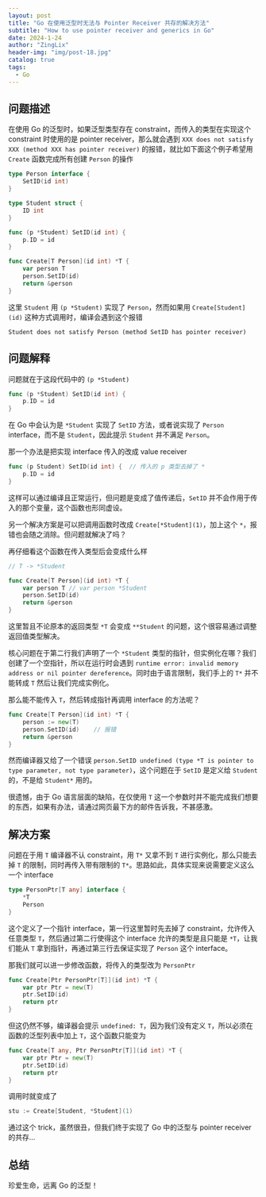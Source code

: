 ```yaml
---
layout: post
title: "Go 在使用泛型时无法与 Pointer Receiver 共存的解决方法"
subtitle: "How to use pointer receiver and generics in Go"
date: 2024-1-24
author: "ZingLix"
header-img: "img/post-18.jpg"
catalog: true
tags:
  - Go
---
```


## 问题描述

在使用 Go 的泛型时，如果泛型类型存在 constraint，而传入的类型在实现这个 constraint 时使用的是 pointer receiver，那么就会遇到 `XXX does not satisfy XXX (method XXX has pointer receiver)` 的报错，就比如下面这个例子希望用 `Create` 函数完成所有创建 `Person` 的操作

```go
type Person interface {
	SetID(id int)
}

type Student struct {
	ID int
}

func (p *Student) SetID(id int) {
	p.ID = id
}

func Create[T Person](id int) *T {
	var person T
	person.SetID(id)
	return &person
}
```

这里 `Student` 用 `(p *Student)` 实现了 `Person`，然而如果用 `Create[Student](id)` 这种方式调用时，编译会遇到这个报错

```
Student does not satisfy Person (method SetID has pointer receiver)
```

## 问题解释

问题就在于这段代码中的 `(p *Student)`

```go
func (p *Student) SetID(id int) {
	p.ID = id
}
```

在 Go 中会认为是 `*Student` 实现了 `SetID` 方法，或者说实现了 `Person` interface，而不是 `Student`，因此提示 `Student` 并不满足 `Person`。

那一个办法是把实现 interface 传入的改成 value receiver

```go
func (p Student) SetID(id int) {  // 传入的 p 类型去掉了 *
	p.ID = id
}
```

这样可以通过编译且正常运行，但问题是变成了值传递后，`SetID` 并不会作用于传入的那个变量，这个函数也形同虚设。

另一个解决方案是可以把调用函数时改成 `Create[*Student](1)`，加上这个 `*`，报错也会随之消除。但问题就解决了吗？

再仔细看这个函数在传入类型后会变成什么样

```go
// T -> *Student

func Create[T Person](id int) *T {
	var person T // var person *Student
	person.SetID(id)
	return &person
}
```

这里暂且不论原本的返回类型 `*T` 会变成 `**Student` 的问题，这个很容易通过调整返回值类型解决。

核心问题在于第二行我们声明了一个 `*Student` 类型的指针，但实例化在哪？我们创建了一个空指针，所以在运行时会遇到 `runtime error: invalid memory address or nil pointer dereference`。同时由于语言限制，我们手上的 `T*` 并不能转成 `T` 然后让我们完成实例化。

那么能不能传入 `T`，然后转成指针再调用 interface 的方法呢？

```go
func Create[T Person](id int) *T {
	person := new(T) 
	person.SetID(id)    // 报错
	return &person
}
```

然而编译器又给了一个错误 `person.SetID undefined (type *T is pointer to type parameter, not type parameter)`，这个问题在于 `SetID` 是定义给 `Student` 的，不是给 `Student*` 用的。

很遗憾，由于 Go 语言层面的缺陷，在仅使用 `T` 这一个参数时并不能完成我们想要的东西，如果有办法，请通过网页最下方的邮件告诉我，不甚感激。

## 解决方案

问题在于用 `T` 编译器不认 constraint，用 `T*` 又拿不到 `T` 进行实例化，那么只能去掉 `T` 的限制，同时再传入带有限制的 `T*`。思路如此，具体实现来说需要定义这么一个 interface

```go
type PersonPtr[T any] interface {
	*T
	Person
}
```

这个定义了一个指针 interface，第一行这里暂时先去掉了 constraint，允许传入任意类型 `T`，然后通过第二行使得这个 interface 允许的类型是且只能是 `*T`，让我们能从 `T` 拿到指针，再通过第三行去保证实现了 `Person` 这个 interface。

那我们就可以进一步修改函数，将传入的类型改为 `PersonPtr`

```go
func Create[Ptr PersonPtr[T]](id int) *T {
	var ptr Ptr = new(T)
	ptr.SetID(id)
	return ptr
}
```

但这仍然不够，编译器会提示 `undefined: T`，因为我们没有定义 `T`，所以必须在函数的泛型列表中加上 `T`，这个函数只能变为

```go
func Create[T any, Ptr PersonPtr[T]](id int) *T {
	var ptr Ptr = new(T)
	ptr.SetID(id)
	return ptr
}
```

调用时就变成了 

```go
stu := Create[Student, *Student](1)
```

通过这个 trick，虽然很丑，但我们终于实现了 Go 中的泛型与 pointer receiver 的共存...

## 总结

珍爱生命，远离 Go 的泛型！
